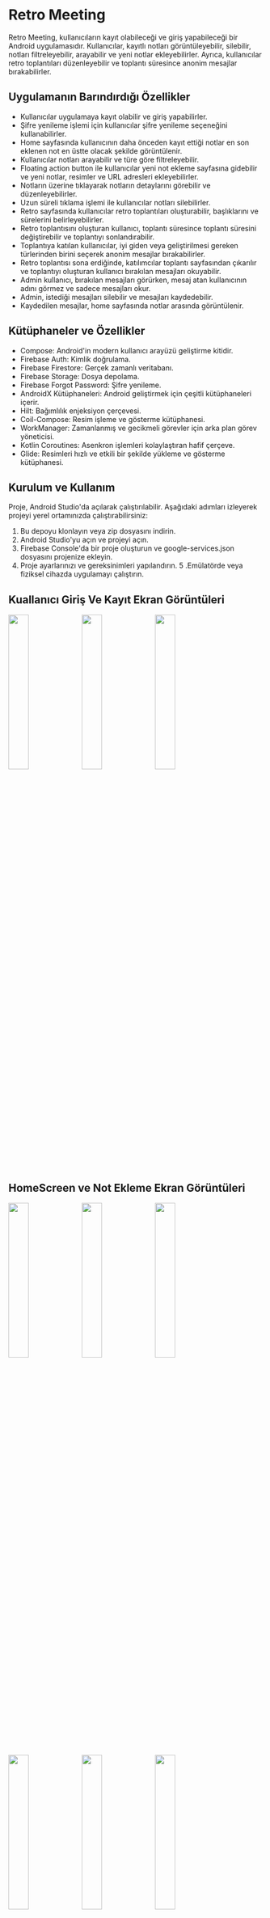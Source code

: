#  Retro Meeting
Retro Meeting, kullanıcıların kayıt olabileceği ve giriş yapabileceği bir Android uygulamasıdır. Kullanıcılar, kayıtlı notları görüntüleyebilir, silebilir, notları filtreleyebilir, arayabilir ve yeni notlar ekleyebilirler. Ayrıca, kullanıcılar retro toplantıları düzenleyebilir ve toplantı süresince anonim mesajlar bırakabilirler.

## Uygulamanın Barındırdığı Özellikler
- Kullanıcılar uygulamaya kayıt olabilir ve giriş yapabilirler.
- Şifre yenileme işlemi için kullanıcılar şifre yenileme seçeneğini kullanabilirler.
- Home sayfasında kullanıcının daha önceden kayıt ettiği notlar en son eklenen not en üstte olacak şekilde görüntülenir.
- Kullanıcılar notları arayabilir ve türe göre filtreleyebilir.
- Floating action button ile kullanıcılar yeni not ekleme sayfasına gidebilir ve yeni notlar, resimler ve URL adresleri ekleyebilirler.
- Notların üzerine tıklayarak notların detaylarını görebilir ve düzenleyebilirler.
- Uzun süreli tıklama işlemi ile kullanıcılar notları silebilirler.
- Retro sayfasında kullanıcılar retro toplantıları oluşturabilir, başlıklarını ve sürelerini belirleyebilirler.
- Retro toplantısını oluşturan kullanıcı, toplantı süresince toplantı süresini değiştirebilir ve toplantıyı sonlandırabilir.
- Toplantıya katılan kullanıcılar, iyi giden veya geliştirilmesi gereken türlerinden birini seçerek anonim mesajlar bırakabilirler.
- Retro toplantısı sona erdiğinde, katılımcılar toplantı sayfasından çıkarılır ve toplantıyı oluşturan kullanıcı bırakılan mesajları okuyabilir.
- Admin kullanıcı, bırakılan mesajları görürken, mesaj atan kullanıcının adını görmez ve sadece mesajları okur.
- Admin, istediği mesajları silebilir ve mesajları kaydedebilir.
- Kaydedilen mesajlar, home sayfasında notlar arasında görüntülenir.


## Kütüphaneler ve Özellikler
- Compose: Android'in modern kullanıcı arayüzü geliştirme kitidir.
- Firebase Auth: Kimlik doğrulama.
- Firebase Firestore: Gerçek zamanlı veritabanı.
- Firebase Storage: Dosya depolama.
- Firebase Forgot Password: Şifre yenileme.
- AndroidX Kütüphaneleri: Android geliştirmek için çeşitli kütüphaneleri içerir.
- Hilt: Bağımlılık enjeksiyon çerçevesi.
- Coil-Compose: Resim işleme ve gösterme kütüphanesi.
- WorkManager: Zamanlanmış ve gecikmeli görevler için arka plan görev yöneticisi.
- Kotlin Coroutines: Asenkron işlemleri kolaylaştıran hafif çerçeve.
- Glide: Resimleri hızlı ve etkili bir şekilde yükleme ve gösterme kütüphanesi.

## Kurulum ve Kullanım
Proje, Android Studio'da açılarak çalıştırılabilir. Aşağıdaki adımları izleyerek projeyi yerel ortamınızda çalıştırabilirsiniz:

1. Bu depoyu klonlayın veya zip dosyasını indirin.
2. Android Studio'yu açın ve projeyi açın.
3. Firebase Console'da bir proje oluşturun ve google-services.json dosyasını projenize ekleyin.
4. Proje ayarlarınızı ve gereksinimleri yapılandırın.
5 .Emülatörde veya fiziksel cihazda uygulamayı çalıştırın.

## Kuallanıcı Giriş Ve Kayıt Ekran Görüntüleri
<p float="left">
  <img src=https://github.com/TurkcellStajGrubu/RetroApp/assets/139555054/2b0c9d93-510c-43a4-b43d-1ca63713968b width="28%" />
  <img src=https://github.com/TurkcellStajGrubu/RetroApp/assets/139555054/ea1e38da-a85b-43b8-96d7-8140c392c3b4 width="28%" />
  <img src=https://github.com/TurkcellStajGrubu/RetroApp/assets/139555054/07d47de9-a08b-41db-ba13-685b9fa8898f width="28%" />
</p>

## HomeScreen ve Not Ekleme Ekran Görüntüleri
<p float="left">
  <img src=https://github.com/TurkcellStajGrubu/RetroApp/assets/139555054/4c8adf0c-98ea-46f2-bc8b-6e6d4548a91f width="28%" />
  <img src=https://github.com/TurkcellStajGrubu/RetroApp/assets/139555054/df3036e6-c661-4788-8c52-eab45740c872 width="28%" />
  <img src=https://github.com/TurkcellStajGrubu/RetroApp/assets/139555054/eec2108b-964f-457a-894f-7539026211c4 width="28%" />
  <img src=https://github.com/TurkcellStajGrubu/RetroApp/assets/139555054/a019deb0-9b73-4a3f-9ab2-a4f467313903 width="28%" />
  <img src=https://github.com/TurkcellStajGrubu/RetroApp/assets/139555054/00f4eb05-a1af-4cc2-8271-28fcda9f07f3 width="28%" />
  <img src=https://github.com/TurkcellStajGrubu/RetroApp/assets/139555054/511f826c-5de6-48f5-bfed-6c5a96d75d5c width="28%" />  
</p>






    
